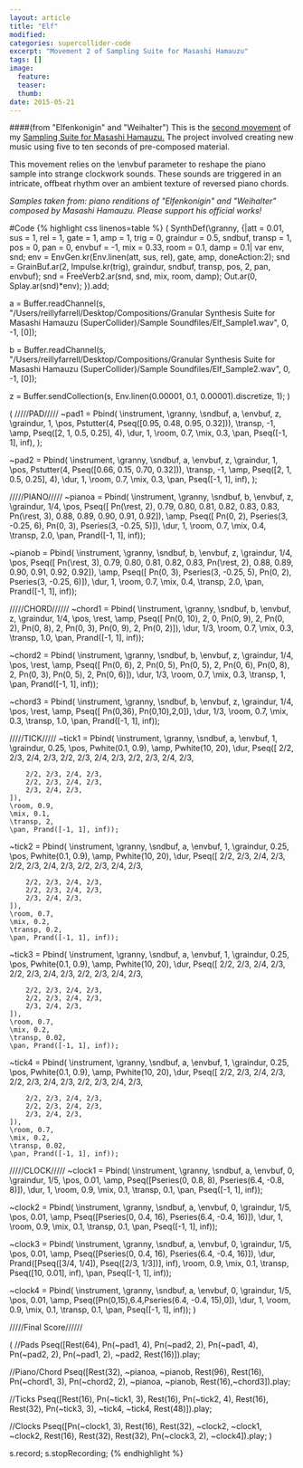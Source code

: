 ```yaml
---
layout: article
title: "Elf"
modified:
categories: supercollider-code
excerpt: "Movement 2 of Sampling Suite for Masashi Hamauzu"
tags: []
image:
  feature:
  teaser:
  thumb:
date: 2015-05-21
---
```

####(from "Elfenkonigin" and "Weihalter")
This is the [second movement](https://soundcloud.com/capybarrage-reilly/elf-from-elfenkonigin-and-weihalter?in=capybarrage-reilly/sets/sampling-suite-for-masashi-1) of my [Sampling Suite for Masashi Hamauzu.](https://soundcloud.com/capybarrage-reilly/sets/sampling-suite-for-masashi-1)  The project involved creating new music using five to ten seconds of pre-composed material.

This movement relies on the \envbuf parameter to reshape the piano sample into strange clockwork sounds.  These sounds are triggered in an intricate, offbeat rhythm over an ambient texture of reversed piano chords.

*Samples taken from: piano renditions of "Elfenkonigin" and "Weihalter" composed by Masashi Hamauzu.  Please support his official works!*


#Code
{% highlight css linenos=table %}
(
SynthDef(\granny, {|att = 0.01, sus = 1, rel = 1, gate = 1, amp = 1, trig = 0, graindur = 0.5, sndbuf, transp = 1, pos = 0, pan = 0, envbuf = -1, mix = 0.33, room = 0.1, damp = 0.1|
	var env, snd;
	env = EnvGen.kr(Env.linen(att, sus, rel), gate, amp, doneAction:2);
	snd = GrainBuf.ar(2, Impulse.kr(trig), graindur, sndbuf, transp, pos, 2, pan, envbuf);
	snd = FreeVerb2.ar(snd, snd, mix, room, damp);
	Out.ar(0, Splay.ar(snd)*env);
}).add;

a = Buffer.readChannel(s, "/Users/reillyfarrell/Desktop/Compositions/Granular Synthesis Suite for Masashi Hamauzu (SuperCollider)/Sample Soundfiles/Elf_Sample1.wav", 0, -1, [0]);

b = Buffer.readChannel(s, "/Users/reillyfarrell/Desktop/Compositions/Granular Synthesis Suite for Masashi Hamauzu (SuperCollider)/Sample Soundfiles/Elf_Sample2.wav", 0, -1, [0]);

z = Buffer.sendCollection(s, Env.linen(0.00001, 0.1, 0.00001).discretize, 1);
)

(
/////PAD/////
~pad1 = Pbind(
	\instrument, \granny,
	\sndbuf, a,
	\envbuf, z,
	\graindur, 1,
	\pos, Pstutter(4, Pseq([0.95, 0.48, 0.95, 0.32])),
	\transp, -1,
	\amp, Pseq([2, 1, 0.5, 0.25], 4),
	\dur, 1,
	\room, 0.7,
	\mix, 0.3,
	\pan, Pseq([-1, 1], inf),
);

~pad2 = Pbind(
	\instrument, \granny,
	\sndbuf, a,
	\envbuf, z,
	\graindur, 1,
	\pos, Pstutter(4, Pseq([0.66, 0.15, 0.70, 0.32])),
	\transp, -1,
	\amp, Pseq([2, 1, 0.5, 0.25], 4),
	\dur, 1,
	\room, 0.7,
	\mix, 0.3,
	\pan, Pseq([-1, 1], inf),
);

/////PIANO/////
~pianoa = Pbind(
	\instrument, \granny,
	\sndbuf, b,
	\envbuf, z,
	\graindur, 1/4,
	\pos, Pseq([
		Pn(\rest, 2), 0.79, 0.80, 0.81, 0.82, 0.83, 0.83,
		Pn(\rest, 3), 0.88, 0.89, 0.90, 0.91, 0.92]),
	\amp, Pseq([
		Pn(0, 2), Pseries(3, -0.25, 6),
		Pn(0, 3), Pseries(3, -0.25, 5)]),
	\dur, 1,
	\room, 0.7,
	\mix, 0.4,
	\transp, 2.0,
	\pan, Prand([-1, 1], inf));

~pianob = Pbind(
	\instrument, \granny,
	\sndbuf, b,
	\envbuf, z,
	\graindur, 1/4,
	\pos, Pseq([
		Pn(\rest, 3), 0.79, 0.80, 0.81, 0.82, 0.83,
		Pn(\rest, 2), 0.88, 0.89, 0.90, 0.91, 0.92, 0.92]),
	\amp, Pseq([
		Pn(0, 3), Pseries(3, -0.25, 5),
		Pn(0, 2), Pseries(3, -0.25, 6)]),
	\dur, 1,
	\room, 0.7,
	\mix, 0.4,
	\transp, 2.0,
	\pan, Prand([-1, 1], inf));

/////CHORD//////
~chord1 = Pbind(
	\instrument, \granny,
	\sndbuf, b,
	\envbuf, z,
	\graindur, 1/4,
	\pos, \rest,
	\amp, Pseq([
		Pn(0, 10), 2, 0,
		Pn(0, 9), 2, Pn(0, 2),
		Pn(0, 8), 2, Pn(0, 3),
		Pn(0, 9), 2, Pn(0, 2)]),
	\dur, 1/3,
	\room, 0.7,
	\mix, 0.3,
	\transp, 1.0,
	\pan, Prand([-1, 1], inf));

~chord2 = Pbind(
	\instrument, \granny,
	\sndbuf, b,
	\envbuf, z,
	\graindur, 1/4,
	\pos, \rest,
	\amp, Pseq([
		Pn(0, 6), 2, Pn(0, 5),
		Pn(0, 5), 2, Pn(0, 6),
		Pn(0, 8), 2, Pn(0, 3),
		Pn(0, 5), 2, Pn(0, 6)]),
	\dur, 1/3,
	\room, 0.7,
	\mix, 0.3,
	\transp, 1,
	\pan, Prand([-1, 1], inf));

~chord3 = Pbind(
	\instrument, \granny,
	\sndbuf, b,
	\envbuf, z,
	\graindur, 1/4,
	\pos, \rest,
	\amp, Pseq([
		Pn(0,36),
		Pn(0,10),2,0]),
	\dur, 1/3,
	\room, 0.7,
	\mix, 0.3,
	\transp, 1.0,
	\pan, Prand([-1, 1], inf));


/////TICK/////
~tick1 = Pbind(
	\instrument, \granny,
	\sndbuf, a,
	\envbuf, 1,
	\graindur, 0.25,
	\pos, Pwhite(0.1, 0.9),
	\amp, Pwhite(10, 20),
	\dur, Pseq([
		2/2, 2/3, 2/4, 2/3,
		2/2, 2/3, 2/4, 2/3,
		2/2, 2/3, 2/4, 2/3,

		2/2, 2/3, 2/4, 2/3,
		2/2, 2/3, 2/4, 2/3,
		2/3, 2/4, 2/3,
	]),
	\room, 0.9,
	\mix, 0.1,
	\transp, 2,
	\pan, Prand([-1, 1], inf));

~tick2 = Pbind(
	\instrument, \granny,
	\sndbuf, a,
	\envbuf, 1,
	\graindur, 0.25,
	\pos, Pwhite(0.1, 0.9),
	\amp, Pwhite(10, 20),
	\dur, Pseq([
		2/2, 2/3, 2/4, 2/3,
		2/2, 2/3, 2/4, 2/3,
		2/2, 2/3, 2/4, 2/3,

		2/2, 2/3, 2/4, 2/3,
		2/2, 2/3, 2/4, 2/3,
		2/3, 2/4, 2/3,
	]),
	\room, 0.7,
	\mix, 0.2,
	\transp, 0.2,
	\pan, Prand([-1, 1], inf));

~tick3 = Pbind(
	\instrument, \granny,
	\sndbuf, a,
	\envbuf, 1,
	\graindur, 0.25,
	\pos, Pwhite(0.1, 0.9),
	\amp, Pwhite(10, 20),
	\dur, Pseq([
		2/2, 2/3, 2/4, 2/3,
		2/2, 2/3, 2/4, 2/3,
		2/2, 2/3, 2/4, 2/3,

		2/2, 2/3, 2/4, 2/3,
		2/2, 2/3, 2/4, 2/3,
		2/3, 2/4, 2/3,
	]),
	\room, 0.7,
	\mix, 0.2,
	\transp, 0.02,
	\pan, Prand([-1, 1], inf));

~tick4 = Pbind(
	\instrument, \granny,
	\sndbuf, a,
	\envbuf, 1,
	\graindur, 0.25,
	\pos, Pwhite(0.1, 0.9),
	\amp, Pwhite(10, 20),
	\dur, Pseq([
		2/2, 2/3, 2/4, 2/3,
		2/2, 2/3, 2/4, 2/3,
		2/2, 2/3, 2/4, 2/3,

		2/2, 2/3, 2/4, 2/3,
		2/2, 2/3, 2/4, 2/3,
		2/3, 2/4, 2/3,
	]),
	\room, 0.7,
	\mix, 0.2,
	\transp, 0.02,
	\pan, Prand([-1, 1], inf));

/////CLOCK/////
~clock1 = Pbind(
	\instrument, \granny,
	\sndbuf, a,
	\envbuf, 0,
	\graindur, 1/5,
	\pos, 0.01,
	\amp, Pseq([Pseries(0, 0.8, 8), Pseries(6.4, -0.8, 8)]),
	\dur, 1,
	\room, 0.9,
	\mix, 0.1,
	\transp, 0.1,
	\pan, Pseq([-1, 1], inf));

~clock2 = Pbind(
	\instrument, \granny,
	\sndbuf, a,
	\envbuf, 0,
	\graindur, 1/5,
	\pos, 0.01,
	\amp, Pseq([Pseries(0, 0.4, 16), Pseries(6.4, -0.4, 16)]),
	\dur, 1,
	\room, 0.9,
	\mix, 0.1,
	\transp, 0.1,
	\pan, Pseq([-1, 1], inf));

~clock3 = Pbind(
	\instrument, \granny,
	\sndbuf, a,
	\envbuf, 0,
	\graindur, 1/5,
	\pos, 0.01,
	\amp, Pseq([Pseries(0, 0.4, 16), Pseries(6.4, -0.4, 16)]),
	\dur, Prand([Pseq([3/4, 1/4]), Pseq([2/3, 1/3])], inf),
	\room, 0.9,
	\mix, 0.1,
	\transp, Pseq([10, 0.01], inf),
	\pan, Pseq([-1, 1], inf));

~clock4 = Pbind(
	\instrument, \granny,
	\sndbuf, a,
	\envbuf, 0,
	\graindur, 1/5,
	\pos, 0.01,
	\amp, Pseq([Pn(0,15),6.4,Pseries(6.4, -0.4, 15),0]),
	\dur, 1,
	\room, 0.9,
	\mix, 0.1,
	\transp, 0.1,
	\pan, Pseq([-1, 1], inf));
)

/////Final Score//////

(
//Pads
Pseq([Rest(64), Pn(~pad1, 4), Pn(~pad2, 2), Pn(~pad1, 4), Pn(~pad2, 2), Pn(~pad1, 2), ~pad2, Rest(16)]).play;

//Piano/Chord
Pseq([Rest(32), ~pianoa, ~pianob, Rest(96), Rest(16), Pn(~chord1, 3), Pn(~chord2, 2), ~pianoa, ~pianob, Rest(16),~chord3]).play;

//Ticks
Pseq([Rest(16), Pn(~tick1, 3), Rest(16), Pn(~tick2, 4), Rest(16), Rest(32), Pn(~tick3, 3), ~tick4, ~tick4, Rest(48)]).play;

//Clocks
Pseq([Pn(~clock1, 3), Rest(16), Rest(32), ~clock2, ~clock1, ~clock2, Rest(16), Rest(32), Rest(32), Pn(~clock3, 2), ~clock4]).play;
)

s.record;
s.stopRecording;
{% endhighlight %}
